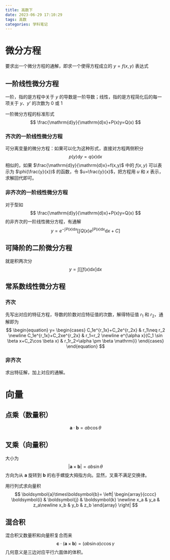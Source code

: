 ```yaml
---
title: 高数下
date: 2023-06-29 17:10:29
tags: 高数
categories: 学科笔记
---
```


# 微分方程

要求出一个微分方程的通解，即求一个使得方程成立的 $y=f(x, y)$ 表达式<!--more-->

## 一阶线性微分方程

一阶，指的是方程中关于 $y$ 的导数是一阶导数；线性，指的是方程简化后的每一项关于 $y$、$y’$ 的次数为 0 或 1

一阶微分方程的标准形式
$$
\frac{\mathrm{d}y}{\mathrm{d}x}+P(x)y=Q(x)
$$

### 齐次的一阶线性微分方程

可分离变量的微分方程：如果可以化为这种形式，直接对方程两侧积分
$$
p(y)\mathrm{d}y=q(x)\mathrm{d}x
$$
相似的，如果 $\frac{\mathrm{d}y}{\mathrm{d}x}=f(x,y)$ 中的 $f(x, y)$ 可以表示为 $\phi(\frac{y}{x})$ 的函数，令 $u=\frac{y}{x}$，把方程用 $u$ 和 $x$ 表示，求解回代即可。

### 非齐次的一阶线性微分方程

对于型如
$$
\frac{\mathrm{d}y}{\mathrm{d}x}+P(x)y=Q(x)
$$
的非齐次的一阶线性微分方程，有通解
$$
y=e^{-\int P(x)\mathrm{d}x}[\int Q(x)e^{\int P(x)\mathrm{d}x}\mathrm{d}x+C]
$$

## 可降阶的二阶微分方程

就是积两次分
$$
y=\int[\int f(x)\mathrm{d}x]\mathrm{d}x
$$

## 常系数线性微分方程

### 齐次

先写出对应的特征方程，导数的阶数对应特征值的次数，解得特征值 $r_1$ 和 $r_2$，通解即为
$$
\begin{equation}
y=
\begin{cases}
C_1e^{r_1x}+C_2e^{r_2x} & r_1\neq r_2 \newline
C_1e^{r_1x}+C_2xe^{r_2x} & r_1=r_2 \newline
e^{\alpha x}(C_1 \sin \beta x+C_2\cos \beta x) & r_1r_2=\alpha \pm \beta \mathrm{i}
\end{cases}
\end{equation}
$$

### 非齐次

求出特征解，加上对应的通解。

# 向量

## 点乘（数量积）

$$
\boldsymbol{a}\cdot\boldsymbol{b}=ab\cos\theta
$$

## 叉乘（向量积）

大小为
$$
|\boldsymbol{a}\times\boldsymbol{b}|=ab\sin\theta
$$
方向为从 $\boldsymbol{a}$ 旋转到 $\boldsymbol{b}$ 的右手螺旋大拇指方向。显然，叉乘不满足交换律。

用行列式求向量积
$$
\boldsymbol{a}\times\boldsymbol{b}=
\left| 
\begin{array}{cccc}
\boldsymbol{i} & \boldsymbol{j} & \boldsymbol{k} \newline
 x_a & y_a & z_a\newline
x_b & y_b & z_b
\end{array} 
\right|
$$

## 混合积

混合积又数量积和向量积复合而来
$$
\boldsymbol{c}\cdot(\boldsymbol{a}\times\boldsymbol{b})=(ab\sin\alpha)c\cos\gamma
$$
几何意义是三边对应平行六面体的体积。